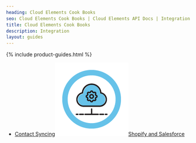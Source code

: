 ```yaml
---
heading: Cloud Elements Cook Books
seo: Cloud Elements Cook Books | Cloud Elements API Docs | Integration Cook Books
title: Cloud Elements Cook Books
description: Integration 
layout: guides
---
```


{% include product-guides.html %}

* [Contact Syncing![Sample Integration](/assets/img/integration-guide.png)Shopify and Salesforce](/docs/guides/cook-books/salesforce-shopify/overview)